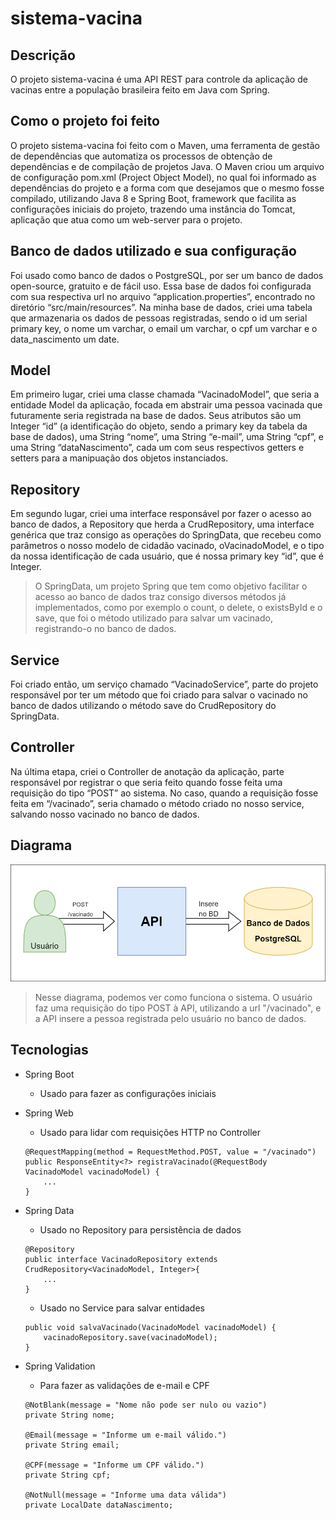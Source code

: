 # sistema-vacina

## Descrição

O projeto sistema-vacina é uma API REST para controle da aplicação de vacinas entre a população brasileira feito em Java com Spring.

## Como o projeto foi feito

O projeto sistema-vacina foi feito com o Maven, uma ferramenta de gestão de dependências que automatiza os processos de obtenção de dependências e de compilação de projetos Java. O Maven criou um arquivo de configuração pom.xml (Project Object Model), no qual foi informado as dependências do projeto e a forma com que desejamos que o mesmo fosse compilado, utilizando Java 8 e Spring Boot, framework que facilita  as configurações iniciais do projeto, trazendo uma instância do Tomcat, aplicação que atua como um web-server para o projeto.

## Banco de dados utilizado e sua configuração

Foi usado como banco de dados o PostgreSQL, por ser um banco de dados open-source, gratuito e de fácil uso. Essa base de dados foi configurada com sua respectiva url no arquivo “application.properties”, encontrado no diretório “src/main/resources”. Na minha base de dados, criei uma tabela que armazenaria os dados de pessoas registradas, sendo o id um serial primary key, o nome um varchar, o email um varchar, o cpf um varchar e o data_nascimento um date.

## Model

Em primeiro lugar, criei uma classe chamada “VacinadoModel”, que seria a entidade Model da aplicação, focada em abstrair uma pessoa vacinada que futuramente seria registrada na base de dados. Seus atributos são um Integer “id” (a identificação do objeto, sendo a primary key da tabela da base de dados), uma String “nome”, uma String “e-mail”, uma String “cpf”, e uma String “dataNascimento”, cada um com seus respectivos getters e setters para a manipuação dos objetos instanciados.

## Repository

Em segundo lugar, criei uma interface responsável por fazer o acesso ao banco de dados, a Repository que herda a CrudRepository, uma interface genérica que traz consigo as operações do SpringData, que recebeu como parâmetros o nosso modelo de cidadão vacinado, oVacinadoModel, e o tipo da nossa identificação de cada usuário, que é nossa primary key “id”, que é Integer.

> O SpringData, um projeto Spring que tem como objetivo facilitar o acesso ao banco de dados traz consigo diversos métodos já implementados, como por exemplo o count, o delete, o existsById e o save, que foi o método utilizado para salvar um vacinado, registrando-o no banco de dados.

## Service

Foi criado então, um serviço chamado “VacinadoService”, parte do projeto responsável por ter um  método que foi criado para salvar o vacinado no banco de dados utilizando o método save do CrudRepository do SpringData.

## Controller

Na última etapa, criei o Controller de anotação da aplicação, parte responsável por registrar o que seria feito quando fosse feita uma requisição do tipo “POST” ao sistema. No caso, quando a requisição fosse feita em “/vacinado”, seria chamado o método criado no nosso service, salvando nosso vacinado no banco de dados.

## Diagrama

<img src="diagrama-sistema-vacina.png"/>

> Nesse diagrama, podemos ver como funciona o sistema. O usuário faz uma requisição do tipo POST à API, utilizando a url "/vacinado", e a API insere a pessoa registrada pelo usuário no banco de dados.

## Tecnologias
- Spring Boot
    - Usado para fazer as configurações iniciais

- Spring Web
    - Usado para lidar com requisições HTTP no Controller
    ```
    @RequestMapping(method = RequestMethod.POST, value = "/vacinado")
	public ResponseEntity<?> registraVacinado(@RequestBody VacinadoModel vacinadoModel) {
        ...
    }
    ```

- Spring Data
    - Usado no Repository para persistência de dados
    ```
    @Repository
    public interface VacinadoRepository extends CrudRepository<VacinadoModel, Integer>{
        ...
    }
    ```
    - Usado no Service para salvar entidades
    ```
    public void salvaVacinado(VacinadoModel vacinadoModel) {
		vacinadoRepository.save(vacinadoModel);
	}
    ```

- Spring Validation
    - Para fazer as validações de e-mail e CPF
    ```
    @NotBlank(message = "Nome não pode ser nulo ou vazio")
	private String nome;
	
	@Email(message = "Informe um e-mail válido.")
	private String email;
	
	@CPF(message = "Informe um CPF válido.")
	private String cpf;
	
	@NotNull(message = "Informe uma data válida")
	private LocalDate dataNascimento;
    ```